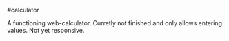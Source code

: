 #calculator

A functioning web-calculator. Curretly not finished and only allows entering values.
Not yet responsive.